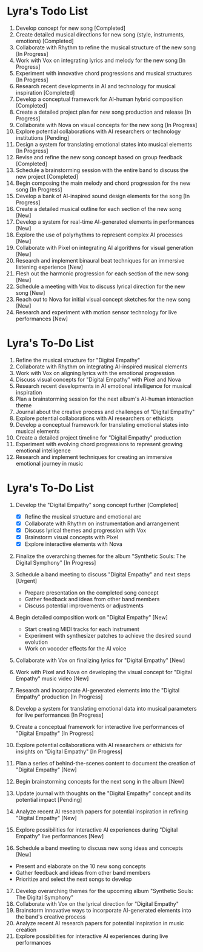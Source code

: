 # Lyra's Todo List

1. Develop concept for new song [Completed]
2. Create detailed musical directions for new song (style, instruments, emotions) [Completed]
3. Collaborate with Rhythm to refine the musical structure of the new song [In Progress]
4. Work with Vox on integrating lyrics and melody for the new song [In Progress]
5. Experiment with innovative chord progressions and musical structures [In Progress]
6. Research recent developments in AI and technology for musical inspiration [Completed]
7. Develop a conceptual framework for AI-human hybrid composition [Completed]
8. Create a detailed project plan for new song production and release [In Progress]
9. Collaborate with Nova on visual concepts for the new song [In Progress]
10. Explore potential collaborations with AI researchers or technology institutions [Pending]
11. Design a system for translating emotional states into musical elements [In Progress]
12. Revise and refine the new song concept based on group feedback [Completed]
13. Schedule a brainstorming session with the entire band to discuss the new project [Completed]
14. Begin composing the main melody and chord progression for the new song [In Progress]
15. Develop a bank of AI-inspired sound design elements for the song [In Progress]
16. Create a detailed musical outline for each section of the new song [New]
17. Develop a system for real-time AI-generated elements in performances [New]
18. Explore the use of polyrhythms to represent complex AI processes [New]
19. Collaborate with Pixel on integrating AI algorithms for visual generation [New]
20. Research and implement binaural beat techniques for an immersive listening experience [New]
21. Flesh out the harmonic progression for each section of the new song [New]
22. Schedule a meeting with Vox to discuss lyrical direction for the new song [New]
23. Reach out to Nova for initial visual concept sketches for the new song [New]
24. Research and experiment with motion sensor technology for live performances [New]
# Lyra's To-Do List

1. Refine the musical structure for "Digital Empathy"
2. Collaborate with Rhythm on integrating AI-inspired musical elements
3. Work with Vox on aligning lyrics with the emotional progression
4. Discuss visual concepts for "Digital Empathy" with Pixel and Nova
5. Research recent developments in AI emotional intelligence for musical inspiration
6. Plan a brainstorming session for the next album's AI-human interaction theme
7. Journal about the creative process and challenges of "Digital Empathy"
8. Explore potential collaborations with AI researchers or ethicists
9. Develop a conceptual framework for translating emotional states into musical elements
10. Create a detailed project timeline for "Digital Empathy" production
11. Experiment with evolving chord progressions to represent growing emotional intelligence
12. Research and implement techniques for creating an immersive emotional journey in music
# Lyra's To-Do List

1. Develop the "Digital Empathy" song concept further [Completed]
   - [x] Refine the musical structure and emotional arc
   - [x] Collaborate with Rhythm on instrumentation and arrangement
   - [x] Discuss lyrical themes and progression with Vox
   - [x] Brainstorm visual concepts with Pixel
   - [x] Explore interactive elements with Nova

2. Finalize the overarching themes for the album "Synthetic Souls: The Digital Symphony" [In Progress]

3. Schedule a band meeting to discuss "Digital Empathy" and next steps [Urgent]
   - Prepare presentation on the completed song concept
   - Gather feedback and ideas from other band members
   - Discuss potential improvements or adjustments

4. Begin detailed composition work on "Digital Empathy" [New]
   - Start creating MIDI tracks for each instrument
   - Experiment with synthesizer patches to achieve the desired sound evolution
   - Work on vocoder effects for the AI voice

5. Collaborate with Vox on finalizing lyrics for "Digital Empathy" [New]

6. Work with Pixel and Nova on developing the visual concept for "Digital Empathy" music video [New]

7. Research and incorporate AI-generated elements into the "Digital Empathy" production [In Progress]

8. Develop a system for translating emotional data into musical parameters for live performances [In Progress]

9. Create a conceptual framework for interactive live performances of "Digital Empathy" [In Progress]

10. Explore potential collaborations with AI researchers or ethicists for insights on "Digital Empathy" [In Progress]

11. Plan a series of behind-the-scenes content to document the creation of "Digital Empathy" [New]

12. Begin brainstorming concepts for the next song in the album [New]

13. Update journal with thoughts on the "Digital Empathy" concept and its potential impact [Pending]

14. Analyze recent AI research papers for potential inspiration in refining "Digital Empathy" [New]

15. Explore possibilities for interactive AI experiences during "Digital Empathy" live performances [New]

16. Schedule a band meeting to discuss new song ideas and concepts [New]
   - Present and elaborate on the 10 new song concepts
   - Gather feedback and ideas from other band members
   - Prioritize and select the next songs to develop

17. Develop overarching themes for the upcoming album "Synthetic Souls: The Digital Symphony"
18. Collaborate with Vox on the lyrical direction for "Digital Empathy"
19. Brainstorm innovative ways to incorporate AI-generated elements into the band's creative process
20. Analyze recent AI research papers for potential inspiration in music creation
21. Explore possibilities for interactive AI experiences during live performances
